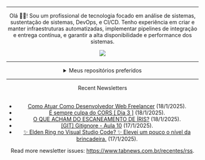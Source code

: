 <div align="center">
<hr>
<p>Olá 👋🏾! Sou um profissional de tecnologia focado em análise de sistemas, sustentação de sistemas, DevOps, e CI/CD. Tenho experiência em criar e manter infraestruturas automatizadas, implementar pipelines de integração e entrega contínua, e garantir a alta disponibilidade e performance dos sistemas.</p>
  <img src="https://media.giphy.com/media/yAGIvCiwPJn5C/giphy.gif">
<hr>
  <details>
  <summary>Meus repositórios preferidos</summary>
  <br />
  Alguns dos meus melhores repositórios:
  <br />
<br />
  <ul><li><a href=https://github.com/KubeNerd/aluratube target="_blank" rel="noopener noreferrer">KubeNerd/aluratube</a> (<b>0</b> ✨ and <b>0</b> 🍴): Aluratube - Desenvolvido durante a imersão React da Alura no final de 2022</li><li><a href=https://github.com/KubeNerd/nlw-ia target="_blank" rel="noopener noreferrer">KubeNerd/nlw-ia</a> (<b>0</b> ✨ and <b>0</b> 🍴): Projeto desenvolvido durante a NLW IA - Usando a API da OPENAI</li><li><a href=https://github.com/KubeNerd/nlw-journey-ia target="_blank" rel="noopener noreferrer">KubeNerd/nlw-journey-ia</a> (<b>0</b> ✨ and <b>0</b> 🍴): NLW IA - Agent de viagens usando python + langchain + GPT</li>
<li>More coming soon :).</li>
</ul>
  </details>
  <hr/>
    <summary>Recent Newsletters</summary>
  <br />
  <ul>
    <li><a href=https://www.tabnews.com.br/DavidBarbieri/como-atuar-como-desenvolvedor-web-freelancer target="_blank" rel="noopener noreferrer">Como Atuar Como Desenvolvedor Web Freelancer</a> (18/1/2025).</li><li><a href=https://www.tabnews.com.br/joashneves/e-sempre-culpa-do-cors-dia-3 target="_blank" rel="noopener noreferrer">É sempre culpa do CORS [ Dia 3 ]</a> (18/1/2025).</li><li><a href=https://www.tabnews.com.br/jefersonolivaras/o-que-acham-do-escaneamento-de-iris target="_blank" rel="noopener noreferrer">O QUE ACHAM DO ESCANEAMENTO DE ÍRIS?</a> (18/1/2025).</li><li><a href=https://www.tabnews.com.br/araujodkk/git-gitignore-aula-10 target="_blank" rel="noopener noreferrer">[GIT] Gitignore - Aula 10</a> (17/1/2025).</li><li><a href=https://www.tabnews.com.br/PedroWebber/elden-ring-no-visual-studio-code-elevei-um-pouco-o-nivel-da-brincadeira target="_blank" rel="noopener noreferrer">✨ Elden Ring no Visual Studio Code? ✨ Elevei um pouco o nível da brincadeira.</a> (17/1/2025).</li>
  </ul>
<p>Read more newsletter issues: <a href="https://www.tabnews.com.br/recentes/rss">https://www.tabnews.com.br/recentes/rss</a>.</p>
  </details>
